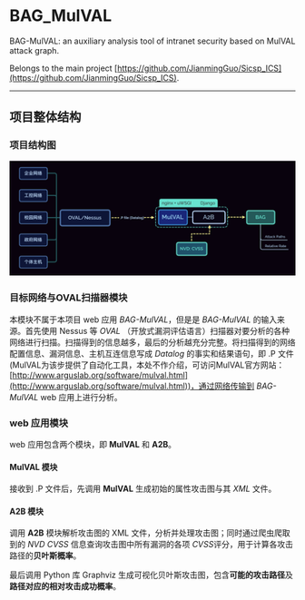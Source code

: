 # BAG_MulVAL
BAG-MulVAL: an auxiliary analysis tool of intranet security based on MulVAL attack graph.

Belongs to the main project [https://github.com/JianmingGuo/Sicsp_ICS](https://github.com/JianmingGuo/Sicsp_ICS).

***

## 项目整体结构

### 项目结构图

![undefined](structure.png)

### 目标网络与OVAL扫描器模块

本模块不属于本项目 web 应用 *BAG-MulVAL*，但是是 *BAG-MulVAL* 的输入来源。首先使用 Nessus 等 *OVAL* （开放式漏洞评估语言）扫描器对要分析的各种网络进行扫描。扫描得到的信息越多，最后的分析越充分完整。将扫描得到的网络配置信息、漏洞信息、主机互连信息写成 $Datalog$ 的事实和结果语句，即 .P 文件 (MulVAL为该步提供了自动化工具，本处不作介绍，可访问MulVAL官方网站：[http://www.arguslab.org/software/mulval.html](http://www.arguslab.org/software/mulval.html))，通过网络传输到 _BAG-MulVAL_ web 应用上进行分析。

### web 应用模块

web 应用包含两个模块，即 **MulVAL** 和 **A2B**。

#### MulVAL 模块

接收到 .P 文件后，先调用 **MulVAL** 生成初始的属性攻击图与其 $XML$ 文件。

#### A2B 模块

调用 **A2B** 模块解析攻击图的 XML 文件，分析并处理攻击图；同时通过爬虫爬取到的 _NVD​ CVSS_ 信息查询攻击图中所有漏洞的各项 _CVSS​_ 评分，用于计算各攻击路径的**贝叶斯概率**。

最后调用 Python 库 Graphviz 生成可视化贝叶斯攻击图，包含**可能的攻击路径**及**路径对应的相对攻击成功概率**。
